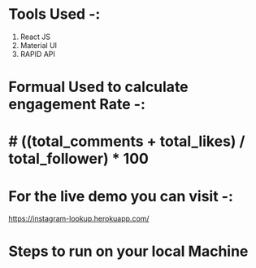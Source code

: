 # Tools Used -:
1. React JS
2. Material UI
3. RAPID API

# Formual Used to calculate engagement Rate -:

  # # ((total_comments + total_likes) / total_follower) * 100

# For the live demo you can visit -:

https://instagram-lookup.herokuapp.com/


# Steps to run on your local Machine
